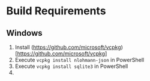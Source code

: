 # Build Requirements
## Windows
1. Install (https://github.com/microsoft/vcpkg)[https://github.com/microsoft/vcpkg]
2. Execute `vcpkg install nlohmann-json` in PowerShell
3. Execute `vcpkg install sqlite3` in PowerShell
4. 
